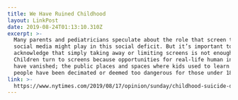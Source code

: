 ```yaml
---
title: We Have Ruined Childhood
layout: LinkPost
date: 2019-08-24T01:13:10.310Z
excerpt: >-
  Many parents and pediatricians speculate about the role that screen time and
  social media might play in this social deficit. But it’s important to
  acknowledge that simply taking away or limiting screens is not enough.
  Children turn to screens because opportunities for real-life human interaction
  have vanished; the public places and spaces where kids used to learn to be
  people have been decimated or deemed too dangerous for those under 18
link: >-
  https://www.nytimes.com/2019/08/17/opinion/sunday/childhood-suicide-depression-anxiety.html
---
```


